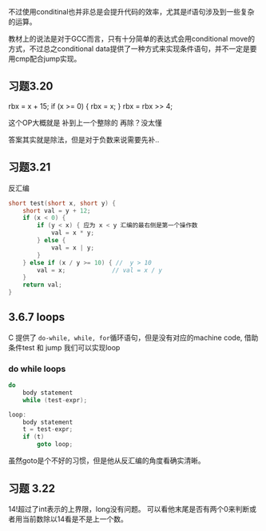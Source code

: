 不过使用conditinal也并非总是会提升代码的效率，尤其是if语句涉及到一些复杂的运算。

教材上的说法是对于GCC而言，只有十分简单的表达式会用conditional move的方式，不过总之conditional data提供了一种方式来实现条件语句，并不一定是要用cmp配合jump实现。

## 习题3.20

rbx = x + 15;
if (x >= 0) {
    rbx = x;
}
rbx = rbx >> 4;

这个OP大概就是 补到上一个整除的 再除？没太懂

答案其实就是除法，但是对于负数来说需要先补.. 

## 习题3.21

反汇编

```c
short test(short x, short y) {
    short val = y + 12;
    if (x < 0) {
        if (y < x) { 应为 x < y 汇编的最右侧是第一个操作数
            val = x * y;
        } else {
            val = x | y;
        }
    } else if (x / y >= 10) { //  y > 10
        val = x;             // val = x / y
    }
    return val;
}
```

## 3.6.7 loops

C 提供了 `do-while, while, for`循环语句，但是没有对应的machine code, 借助条件test 和 jump 我们可以实现loop

### do while loops

```c
do
    body statement
    while (test-expr);
```

```c
loop:
    body statement
    t = test-expr;
    if (t)
        goto loop;
```

虽然goto是个不好的习惯，但是他从反汇编的角度看确实清晰。

## 习题 3.22

14!超过了int表示的上界限，long没有问题。 可以看他末尾是否有两个0来判断或者用当前数除以14看是不是上一个数。







